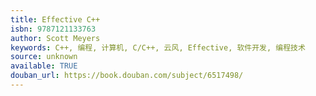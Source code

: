 ```yaml
---
title: Effective C++
isbn: 9787121133763
author: Scott Meyers
keywords: C++, 编程, 计算机, C/C++, 云风, Effective, 软件开发, 编程技术
source: unknown
available: TRUE
douban_url: https://book.douban.com/subject/6517498/
---
```

